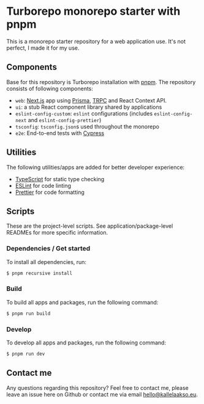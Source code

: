 # Turborepo monorepo starter with pnpm

This is a monorepo starter repository for a web application use. It's not perfect, I made it for my use.

## Components

Base for this repository is Turborepo installation with [pnpm](https://pnpm.io). The repository consists of following components:

- `web`: [Next.js](https://nextjs.org) app using [Prisma](https://www.prisma.io/), [TRPC](https://trpc.io/) and React Context API.
- `ui`: a stub React component library shared by applications
- `eslint-config-custom`: `eslint` configurations (includes `eslint-config-next` and `eslint-config-prettier`)
- `tsconfig`: `tsconfig.json`s used throughout the monorepo
- `e2e`: End-to-end tests with [Cypress](https://www.cypress.io/)

## Utilities

The following utilities/apps are added for better developer experience:

- [TypeScript](https://www.typescriptlang.org/) for static type checking
- [ESLint](https://eslint.org/) for code linting
- [Prettier](https://prettier.io) for code formatting

## Scripts

These are the project-level scripts. See application/package-level READMEs for more specific information.

### Dependencies / Get started

To install all dependencies, run:

```bash
$ pnpm recursive install
```

### Build

To build all apps and packages, run the following command:

```bash
$ pnpm run build
```

### Develop

To develop all apps and packages, run the following command:

```bash
$ pnpm run dev
```

## Contact me

Any questions regarding this repository? Feel free to contact me, please leave an issue here on Github or contact me via email hello@kallelaakso.eu.
